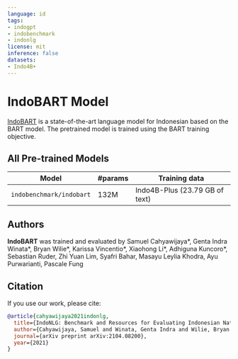 ```yaml
---
language: id
tags:
- indogpt
- indobenchmark
- indonlg
license: mit
inference: false
datasets:
- Indo4B+
---
```


# IndoBART Model

[IndoBART](https://arxiv.org/abs/2104.08200) is a state-of-the-art language model for Indonesian based on the BART model. The pretrained model is trained using the BART training objective.

## All Pre-trained Models

| Model                          | #params                        | Training data                     |
|--------------------------------|--------------------------------|-----------------------------------|
| `indobenchmark/indobart` | 132M   | Indo4B-Plus (23.79 GB of text)            |

## Authors 

<b>IndoBART</b> was trained and evaluated by Samuel Cahyawijaya*, Genta Indra Winata*, Bryan Wilie*, Karissa Vincentio*, Xiaohong Li*, Adhiguna Kuncoro*, Sebastian Ruder, Zhi Yuan Lim, Syafri Bahar, Masayu Leylia Khodra, Ayu Purwarianti, Pascale Fung


## Citation
If you use our work, please cite:

```bibtex
@article{cahyawijaya2021indonlg,
  title={IndoNLG: Benchmark and Resources for Evaluating Indonesian Natural Language Generation},
  author={Cahyawijaya, Samuel and Winata, Genta Indra and Wilie, Bryan and Vincentio, Karissa and Li, Xiaohong and Kuncoro, Adhiguna and Ruder, Sebastian and Lim, Zhi Yuan and Bahar, Syafri and Khodra, Masayu Leylia and others},
  journal={arXiv preprint arXiv:2104.08200},
  year={2021}
}
```
